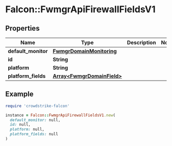 # Falcon::FwmgrApiFirewallFieldsV1

## Properties

| Name | Type | Description | Notes |
| ---- | ---- | ----------- | ----- |
| **default_monitor** | [**FwmgrDomainMonitoring**](FwmgrDomainMonitoring.md) |  |  |
| **id** | **String** |  |  |
| **platform** | **String** |  |  |
| **platform_fields** | [**Array&lt;FwmgrDomainField&gt;**](FwmgrDomainField.md) |  |  |

## Example

```ruby
require 'crowdstrike-falcon'

instance = Falcon::FwmgrApiFirewallFieldsV1.new(
  default_monitor: null,
  id: null,
  platform: null,
  platform_fields: null
)
```

